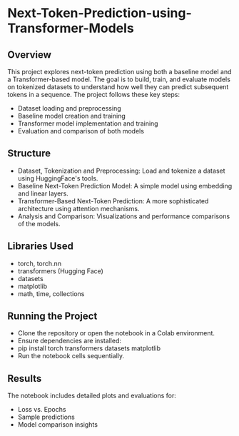 # Next-Token-Prediction-using-Transformer-Models
## Overview
This project explores next-token prediction using both a baseline model and a Transformer-based model. The goal is to build, train, and evaluate models on tokenized datasets to understand how well they can predict subsequent tokens in a sequence.
The project follows these key steps:
- Dataset loading and preprocessing
- Baseline model creation and training
- Transformer model implementation and training
- Evaluation and comparison of both models

## Structure

- Dataset, Tokenization and Preprocessing: Load and tokenize a dataset using HuggingFace's tools.
- Baseline Next-Token Prediction Model: A simple model using embedding and linear layers.
- Transformer-Based Next-Token Prediction: A more sophisticated architecture using attention mechanisms.
- Analysis and Comparison: Visualizations and performance comparisons of the models.

## Libraries Used

- torch, torch.nn
- transformers (Hugging Face)
- datasets
- matplotlib
- math, time, collections

## Running the Project

- Clone the repository or open the notebook in a Colab environment.
- Ensure dependencies are installed:
- pip install torch transformers datasets matplotlib
- Run the notebook cells sequentially.

## Results

The notebook includes detailed plots and evaluations for:
- Loss vs. Epochs
- Sample predictions
- Model comparison insights
